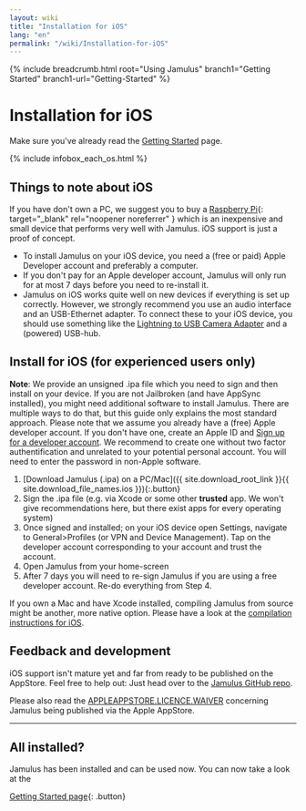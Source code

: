 ```yaml
---
layout: wiki
title: "Installation for iOS"
lang: "en"
permalink: "/wiki/Installation-for-iOS"
---
```


{% include breadcrumb.html root="Using Jamulus" branch1="Getting Started" branch1-url="Getting-Started" %}


# Installation for iOS

Make sure you've already read the [Getting Started](Getting-Started) page.

{% include infobox_each_os.html %}

## Things to note about iOS

If you have don't own a PC, we suggest you to buy a [Raspberry Pi](https://www.raspberrypi.org/){: target="_blank" rel="noopener noreferrer" } which is an inexpensive and small device that performs very well with Jamulus. iOS support is just a proof of concept.

* To install Jamulus on your iOS device, you need a (free or paid) Apple Developer account and preferably a computer.
* If you don't pay for an Apple developer account, Jamulus will only run for at most 7 days before you need to re-install it.
* Jamulus on iOS works quite well on new devices if everything is set up correctly. However, we strongly recommend you use an audio interface and an USB-Ethernet adapter. To connect these to your iOS device, you should use something like the [Lightning to USB Camera Adapter](https://www.apple.com/uk/shop/product/MD821ZM/A/lightning-to-usb-camera-adapter) and a (powered) USB-hub.


## Install for iOS (for experienced users only)

**Note**: We provide an unsigned .ipa file which you need to sign and then install on your device. If you are not Jailbroken (and have AppSync installed), you might need additional software to install Jamulus. There are multiple ways to do that, but this guide only explains the most standard approach. Please note that we assume you already have a (free) Apple developer account. If you don't have one, create an Apple ID and [Sign up for a developer account](https://developer.apple.com/membercenter). We recommend to create one without two factor authentification and unrelated to your potential personal account. You will need to enter the password in non-Apple software.

1. [Download Jamulus (.ipa) on a PC/Mac]({{ site.download_root_link }}{{ site.download_file_names.ios }}){:.button}
2. Sign the .ipa file (e.g. via Xcode or some other **trusted** app. We won't give recommendations here, but there exist apps for every operating system)
3. Once signed and installed; on your iOS device open Settings, navigate to General>Profiles (or VPN and Device Management). Tap on the developer account corresponding to your account and trust the account.
4. Open Jamulus from your home-screen
5. After 7 days you will need to re-sign Jamulus if you are using a free developer account. Re-do everything from Step 4.

If you own a Mac and have Xcode installed, compiling Jamulus from source might be another, more native option. Please have a look at the [compilation instructions for iOS](https://github.com/jamulussoftware/jamulus/blob/main/COMPILING.md#ios).


## Feedback and development

iOS support isn't mature yet and far from ready to be published on the AppStore. Feel free to help out:
Just head over to the [Jamulus GitHub repo](https://github.com/jamulussoftware/jamulus/).

Please also read the [APPLEAPPSTORE.LICENCE.WAIVER](https://github.com/jamulussoftware/jamulus/blob/main/APPLEAPPSTORE.LICENCE.WAIVER) concerning Jamulus being published via the Apple AppStore.

***

## All installed?

Jamulus has been installed and can be used now. You can now take a look at the

[Getting Started page](Getting-Started){: .button}
